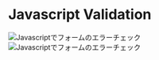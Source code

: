 # Javascript Validation  

![Javascriptでフォームのエラーチェック](bye/Javascript_FormValidation.JPG "validation")  
![Javascriptでフォームのエラーチェック](bye/Javascript_FormValidation2.JPG "validation")
